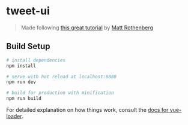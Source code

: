 # tweet-ui
> Made following [this great tutorial](https://medium.freecodecamp.org/vue-js-introduction-for-people-who-know-just-enough-jquery-to-get-by-eab5aa193d77) by [Matt Rothenberg](http://mattrothenberg.com)

## Build Setup

``` bash
# install dependencies
npm install

# serve with hot reload at localhost:8080
npm run dev

# build for production with minification
npm run build
```

For detailed explanation on how things work, consult the [docs for vue-loader](http://vuejs.github.io/vue-loader).
